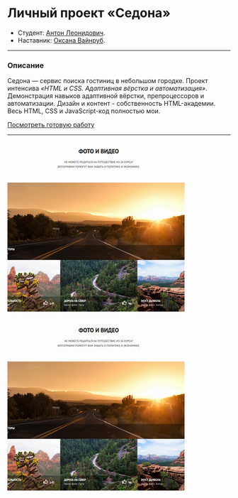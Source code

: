 # Личный проект «Седона»

* Студент: [Антон Леонидович](https://up.htmlacademy.ru/adaptive/17/user/948947).
* Наставник: [Оксана Вайнруб](https://htmlacademy.ru/profile/id166797).

---
### Описание
Седона — сервис поиска гостиниц в небольшом городке. Проект интенсива *«HTML и CSS. Адаптивная вёрстка и автоматизация»*. Демонстрация навыков адаптивной вёрстки, препроцессоров и автоматизации. Дизайн и контент - собственность HTML-академии. Весь HTML, CSS и JavaScript-код полностью мои.

[Посмотреть готовую работу](https://utavegu.github.io/sedona-build/)

---

![](./source/img/sedona_400x400.png) ![](./source/img/sedona_400x400.png)
